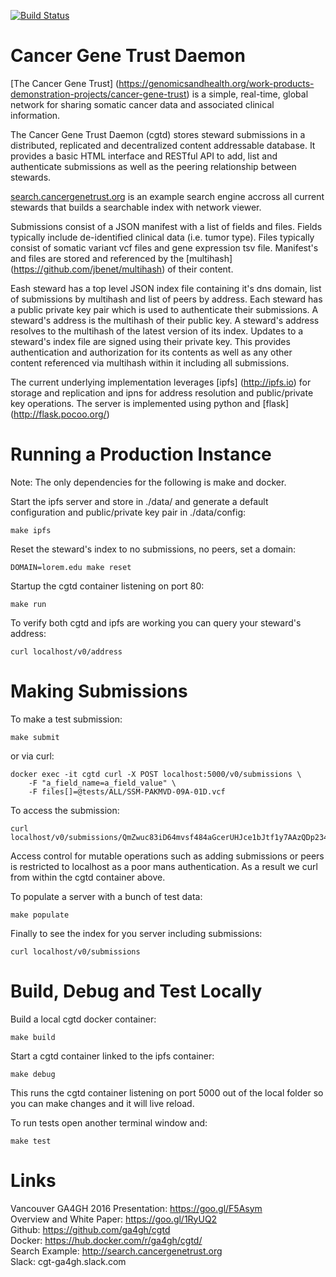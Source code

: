 [![Build Status](https://travis-ci.org/ga4gh/cgtd.svg?branch=master)](https://travis-ci.org/ga4gh/cgtd)

# Cancer Gene Trust Daemon
[The Cancer Gene Trust]
(https://genomicsandhealth.org/work-products-demonstration-projects/cancer-gene-trust)
is a simple, real-time, global network for sharing somatic cancer data and associated clinical information.

The Cancer Gene Trust Daemon (cgtd) stores steward submissions in a distributed,
replicated and decentralized content addressable database.  It provides a basic
HTML interface and RESTful API to add, list and authenticate submissions as well
as the peering relationship between stewards. 

[search.cancergenetrust.org](http://search.cancergenetrust.org) is an example search
engine accross all current stewards that builds a searchable index with network viewer.

Submissions consist of a JSON manifest with a list of fields and files. Fields
typically include de-identified clinical data (i.e. tumor type).  Files
typically consist of somatic variant vcf files and gene expression tsv file.
Manifest's and files are stored and referenced by the [multihash]
(https://github.com/jbenet/multihash) of their content.

Eash steward has a top level JSON index file containing it's dns domain, list of
submissions by multihash and list of peers by address.  Each steward has a
public private key pair which is used to authenticate their submissions. A
steward's address is the multihash of their public key.  A steward's address
resolves to the multihash of the latest version of its index.  Updates to a
steward's index file are signed using their private key.  This provides
authentication and authorization for its contents as well as any other content
referenced via multihash within it including all submissions.

The current underlying implementation leverages [ipfs] (http://ipfs.io) for
storage and replication and ipns for address resolution and public/private key
operations.  The server is implemented using python and [flask]
(http://flask.pocoo.org/)

# Running a Production Instance

Note: The only dependencies for the following is make and docker.

Start the ipfs server and store in ./data/ and generate a default
configuration and public/private key pair in ./data/config:

    make ipfs 

Reset the steward's index to no submissions, no peers, set a domain:

    DOMAIN=lorem.edu make reset

Startup the cgtd container listening on port 80:

    make run

To verify both cgtd and ipfs are working you can query your steward's address:

    curl localhost/v0/address

# Making Submissions

To make a test submission:

    make submit

or via curl:

    docker exec -it cgtd curl -X POST localhost:5000/v0/submissions \
        -F "a_field_name=a_field_value" \
        -F files[]=@tests/ALL/SSM-PAKMVD-09A-01D.vcf

To access the submission:

    curl localhost/v0/submissions/QmZwuc83iD64mvsf484aGcerUHJce1bJtf1y7AAzQDp234

Access control for mutable operations such as adding submissions or peers
is restricted to localhost as a poor mans authentication. As a result we curl
from within the cgtd container above.

To populate a server with a bunch of test data:

    make populate

Finally to see the index for you server including submissions:

    curl localhost/v0/submissions

# Build, Debug and Test Locally

Build a local cgtd docker container:

    make build

Start a cgtd container linked to the ipfs container:

    make debug

This runs the cgtd container listening on port 5000 out of the local folder so
you can make changes and it will live reload.

To run tests open another terminal window and:

    make test

# Links
Vancouver GA4GH 2016 Presentation: https://goo.gl/F5Asym  
Overview and White Paper: https://goo.gl/1RyUQ2  
Github: https://github.com/ga4gh/cgtd  
Docker: https://hub.docker.com/r/ga4gh/cgtd/  
Search Example: http://search.cancergenetrust.org  
Slack: cgt-ga4gh.slack.com  
